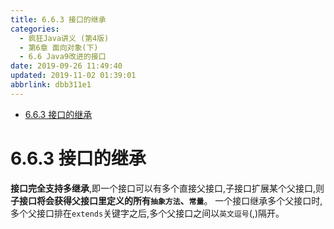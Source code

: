 ```yaml
---
title: 6.6.3 接口的继承
categories: 
  - 疯狂Java讲义 (第4版)
  - 第6章 面向对象(下)
  - 6.6 Java9改进的接口
date: 2019-09-26 11:49:40
updated: 2019-11-02 01:39:01
abbrlink: dbb311e1
---
```

- [6.6.3 接口的继承](/ReadingNotes/dbb311e1/#6-6-3-接口的继承)

<!--more-->
<script src="https://cdn.bootcss.com/jquery/3.4.0/jquery.slim.min.js"></script>
<script>$(document).ready(function () {$(".post-body > ul:nth-child(1)").hide();});</script>

<!--end-->
<!--SSTStart-->
# 6.6.3 接口的继承 #
**接口完全支持多继承**,即一个接口可以有多个直接父接口,子接口扩展某个父接口,则**子接口将会获得父接口里定义的所有`抽象方法`、`常量`**。
一个接口继承多个父接口时,多个父接口排在`extends`关键字之后,多个父接口之间以`英文逗号`(,)隔开。
<!--SSTStop-->

